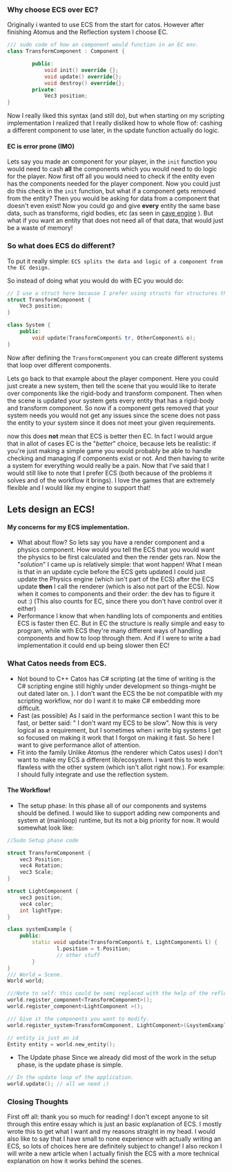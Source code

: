 




### Why choose ECS over EC?
Originally i wanted to use ECS from the start for catos. However after finishing Atomus and the Reflection system I choose EC.

```cpp
/// sudo code of how an component would function in an EC env.
class TransformComponent : Component {

		public:
			void init() override {};
			void update() override{};
			void destroy() override{};
		private:
			Vec3 position;
}

```

Now I really liked this syntax (and still do), but when starting on my scripting implementation I realized that I really disliked how to whole flow of: cashing a different component to use later, in the update function actually do logic.

#### EC is error prone (IMO)
Lets say you made an component for your player, in the `init` function you would need to cash **all** the components which you would need to do logic for the player. Now first off all you would need to check if the entity even has the components needed for the player component.
Now you could just do this check in the `init` function, but what if a component gets removed from the entity? Then you would be asking for data from a component that doesn't even exist!
Now you could go and give **every** entity the same base data, such as transforms, rigid bodies, etc (as seen in [cave engine](https://unidaystudio.github.io/CaveEngine-Docs/PythonAPI/Components/transform/) ). But what if you want an entity that does not need all of that data, that would just be a waste of memory! 


###  So what does ECS do different?
To put it really simple: `ECS splits the data and logic of a component from the EC design.`

So instead of doing what you would do with EC you would do:
```cpp
// I use a struct here because I prefer using structs for structures that only hold fields.
struct TransformComponent {
	Vec3 position;
}

class System {
	public:
		void update(TransformCompont& tr, OtherComponent& o);
}
```

Now after defining the `TransformComponent` you can create different systems that loop over different components.

Lets go back to that example about the player component. Here you could just create a new system, then tell the scene that you would like to iterate over components like the rigid-body and transform component. Then when the scene is updated your system gets every entity that has a rigid-body and transform component. So now if a component gets removed that your system needs you would not get any issues since the scene does not pass the entity to your system since it does not meet your given requirements. 

now this does **not** mean that ECS is better then EC. In fact I would argue that in allot of cases EC is the "*better*" choice, because lets be realistic: if you're just making a simple game you would probably be able to handle checking and managing if components exist or not. And then having to write a system for everything would really be a pain. Now that I've said that I would still like to note that I prefer ECS (both because of the problems it solves and of the workflow it brings).
I love the games that are extremely flexible and I would like my engine to support that!


## Lets design an ECS!

#### My concerns for my ECS implementation.
- What about flow?
So lets say you have a render component and a physics component. How would you tell the ECS that you would want the physics to be first calculated and then the render gets ran.
Now the "*solution*" I came up is relatively simple: that wont happen!
What I mean is that in an update cycle before the ECS gets updated I could just update the Physics engine (which isn't part of the ECS) after the ECS update **then** I call the renderer (which is also not part of the ECS). Now when it comes to components and their order: the dev has to figure it out :) (This also counts for EC, since there you don't have control over it either)
- Performance 
I know that when handling lots of components and entities ECS is faster then EC. But in EC the structure is really simple and easy to program, while with ECS they're many different ways of handling components and how to loop through them. And if I were to write a bad implementation it could end up being slower then EC!


### What Catos needs from ECS.

- Not bound to C++
 Catos has C# scripting (at the time of writing is the C# scripting engine still highly under development so things-might be out dated later on. ). I don't want the ECS the be not compatible with my scripting workflow, nor do I want it to make C# embedding more difficult. 
- Fast (as possible)
 As I said in the performance section I want this to be fast, or better said: " I don't want my ECS to be slow". Now this is very logical as a requirement, but I sometimes when i write big systems I get so focused on making it work that I forgot on making it fast. So here I want to give performance allot of attention.
 - Fit into the family
 Unlike Atomus (the renderer which Catos uses) I don't want to make my ECS a different lib/ecosystem. I want this to work flawless with the other system (which isn't allot right now.). 
 For example: I should fully integrate and use the reflection system.


#### The Workflow!

- The setup phase:
In this phase all of our components and systems should be defined. I would like to support adding new components and system at (mainloop) runtime, but its not a big priority for now.
It would somewhat look like:

```cpp
//Sudo Setup phase code

struct TransformComponent {
	vec3 Position;
	vec4 Rotation;
	vec3 Scale;
}

struct LightComponent {
	vec3 position;
	vec4 color;
	int lightType;
}

class systemExample {
	public:
		static void update(TransformCompont& t, LightComponent& l) {
				l.position = t.Position;
				// other stuff
		}
}
/// World = Scene.
World world;

///Note to self: this could be semi replaced with the help of the reflection system
world.register_component<TransformComponent>();
world.register_component<LightComponent >();

/// Give it the components you want to modify.
world.register_system<TransformComponent, LightComponent>(&systemExample::update);

// entity is just an id
Entity entity = world.new_entity();
```

- The Update phase
Since we already did most of the work in the setup phase, is the update phase is simple.

```cpp
// In the update loop of the application.
world.update(); // all we need ;)
```


### Closing Thoughts
First off all: thank you so much for reading! I don't except anyone to sit through this entire essay which is just an basic explanation of ECS. I mostly wrote this to get what I want and my reasons straight in my head. I would also like to say that I have small to none experience with actually writing an ECS, so lots of choices here are definitely subject to change! I also reckon I will write a new article when I actually finish the ECS with a more technical explanation on how it works behind the scenes.






